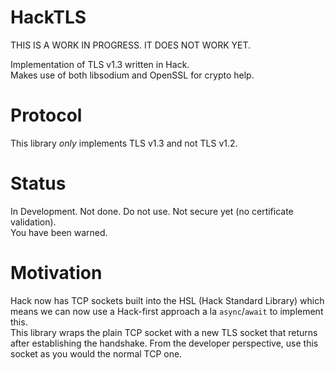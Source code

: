 # HackTLS

THIS IS A WORK IN PROGRESS. IT DOES NOT WORK YET. 

Implementation of TLS v1.3 written in Hack.  
Makes use of both libsodium and OpenSSL for crypto help.  

# Protocol

This library *only* implements TLS v1.3 and not TLS v1.2. 

# Status

In Development. Not done. Do not use. Not secure yet (no certificate validation).  
You have been warned.

# Motivation

Hack now has TCP sockets built into the HSL (Hack Standard Library) which means we can now use a Hack-first approach a la `async`/`await` to implement this.  
This library wraps the plain TCP socket with a new TLS socket that returns after establishing the handshake. From the developer perspective, use this socket as you would the normal TCP one.  
